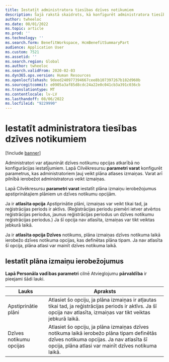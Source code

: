 ```yaml
---
title: Iestatīt administratora tiesības dzīves notikumiem
description: Šajā rakstā skaidrots, kā konfigurēt administratora tiesības dzīves notikumiem programmā Microsoft Dynamics 365 Human Resources.
author: twheeloc
ms.date: 08/01/2022
ms.topic: article
ms.prod: ''
ms.technology: ''
ms.search.form: BenefitWorkspace, HcmBenefitSummaryPart
audience: Application User
ms.custom: 7521
ms.assetid: ''
ms.search.region: Global
ms.author: twheeloc
ms.search.validFrom: 2020-02-03
ms.dyn365.ops.version: Human Resources
ms.openlocfilehash: 9deed240977394667cee8b107397267b182d960b
ms.sourcegitcommit: e0905a3af85d8cdc24a22e0c041cb3a391c036cb
ms.translationtype: MT
ms.contentlocale: lv-LV
ms.lasthandoff: 08/06/2022
ms.locfileid: "9229990"
---
```

# <a name="set-administrator-rights-for-life-events"></a>Iestatīt administratora tiesības dzīves notikumiem

[!include [banner](../includes/preview-banner.md)]

Administratori var atjaunināt dzīves notikumu opcijas atkarībā no konfigurācijas iestatījumiem. Lapā Cilvēkresursu **parametri varat** konfigurēt parametrus, kas administratoriem ļauj veikt plāna atlases izmaiņas. Varat arī pilnībā ierobežot administratorus veikt izmaiņas.

Lapā Cilvēkresursu **parametri varat** iestatīt plāna izmaiņu ierobežojumus apstiprinātajiem plāniem un dzīves notikumu opcijām.

Ja ir **atlasīta opcija** Apstiprinātie plāni, izmaiņas var veikt tikai tad, ja reģistrācijas periods ir aktīvs. (Reģistrācijas periodu piemēri ietver atvērtos reģistrācijas periodus, jaunus reģistrācijas periodus un dzīves notikumu reģistrācijas periodus.) Ja šī opcija nav atlasīta, izmaiņas var tikt veiktas jebkurā laikā.

Ja ir **atlasīta opcija Dzīves** notikums, plāna izmaiņas dzīves notikuma laikā ierobežo dzīves notikuma opcijas, kas definētas plāna tipam. Ja nav atlasīta šī opcija, plāna atlasi var mainīt dzīves notikuma laikā.

## <a name="set-plan-change-restrictions"></a>Iestatīt plāna izmaiņu ierobežojumus

**Lapā Personāla vadības parametri** cilnē Atvieglojumu **pārvaldība** ir pieejami šādi lauki.

| Lauks | Apraksts |
|-------|-------------|
| Apstiprinātie plāni | Atlasiet šo opciju, ja plāna izmaiņas ir atļautas tikai tad, ja reģistrācijas periods ir aktīvs. Ja šī opcija nav atlasīta, izmaiņas var tikt veiktas jebkurā laikā. |
| Dzīves notikumu opcijas | Atlasiet šo opciju, ja plāna izmaiņas dzīves notikuma laikā ierobežo plāna tipam definētās dzīves notikuma opcijas. Ja nav atlasīta šī opcija, plāna atlasi var mainīt dzīves notikuma laikā. |
